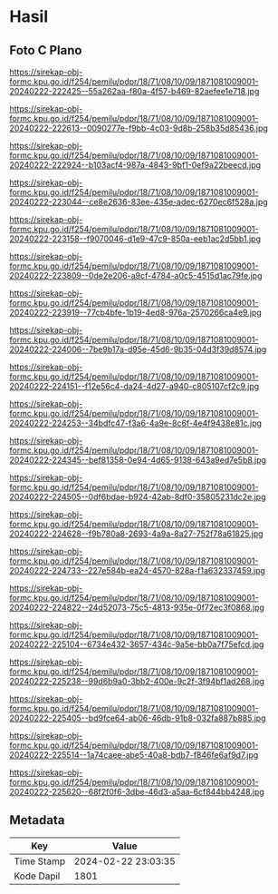 # Hasil

## Foto C Plano

https://sirekap-obj-formc.kpu.go.id/f254/pemilu/pdpr/18/71/08/10/09/1871081009001-20240222-222425--55a262aa-f80a-4f57-b469-82aefee1e718.jpg

https://sirekap-obj-formc.kpu.go.id/f254/pemilu/pdpr/18/71/08/10/09/1871081009001-20240222-222613--0090277e-f9bb-4c03-9d8b-258b35d85436.jpg

https://sirekap-obj-formc.kpu.go.id/f254/pemilu/pdpr/18/71/08/10/09/1871081009001-20240222-222924--b103acf4-987a-4843-9bf1-0ef9a22beecd.jpg

https://sirekap-obj-formc.kpu.go.id/f254/pemilu/pdpr/18/71/08/10/09/1871081009001-20240222-223044--ce8e2636-83ee-435e-adec-6270ec6f528a.jpg

https://sirekap-obj-formc.kpu.go.id/f254/pemilu/pdpr/18/71/08/10/09/1871081009001-20240222-223158--f9070046-d1e9-47c9-850a-eeb1ac2d5bb1.jpg

https://sirekap-obj-formc.kpu.go.id/f254/pemilu/pdpr/18/71/08/10/09/1871081009001-20240222-223809--0de2e206-a9cf-4784-a0c5-4515d1ac79fe.jpg

https://sirekap-obj-formc.kpu.go.id/f254/pemilu/pdpr/18/71/08/10/09/1871081009001-20240222-223919--77cb4bfe-1b19-4ed8-976a-2570266ca4e9.jpg

https://sirekap-obj-formc.kpu.go.id/f254/pemilu/pdpr/18/71/08/10/09/1871081009001-20240222-224006--7be9b17a-d95e-45d6-9b35-04d3f39d8574.jpg

https://sirekap-obj-formc.kpu.go.id/f254/pemilu/pdpr/18/71/08/10/09/1871081009001-20240222-224151--f12e56c4-da24-4d27-a940-c805107cf2c9.jpg

https://sirekap-obj-formc.kpu.go.id/f254/pemilu/pdpr/18/71/08/10/09/1871081009001-20240222-224253--34bdfc47-f3a6-4a9e-8c6f-4e4f9438e81c.jpg

https://sirekap-obj-formc.kpu.go.id/f254/pemilu/pdpr/18/71/08/10/09/1871081009001-20240222-224345--bef81358-0e94-4d65-9138-643a9ed7e5b8.jpg

https://sirekap-obj-formc.kpu.go.id/f254/pemilu/pdpr/18/71/08/10/09/1871081009001-20240222-224505--0df6bdae-b924-42ab-8df0-35805231dc2e.jpg

https://sirekap-obj-formc.kpu.go.id/f254/pemilu/pdpr/18/71/08/10/09/1871081009001-20240222-224628--f9b780a8-2693-4a9a-8a27-752f78a61825.jpg

https://sirekap-obj-formc.kpu.go.id/f254/pemilu/pdpr/18/71/08/10/09/1871081009001-20240222-224733--227e584b-ea24-4570-828a-f1a632337459.jpg

https://sirekap-obj-formc.kpu.go.id/f254/pemilu/pdpr/18/71/08/10/09/1871081009001-20240222-224822--24d52073-75c5-4813-935e-0f72ec3f0868.jpg

https://sirekap-obj-formc.kpu.go.id/f254/pemilu/pdpr/18/71/08/10/09/1871081009001-20240222-225104--6734e432-3657-434c-9a5e-bb0a7f75efcd.jpg

https://sirekap-obj-formc.kpu.go.id/f254/pemilu/pdpr/18/71/08/10/09/1871081009001-20240222-225238--99d6b9a0-3bb2-400e-9c2f-3f94bf1ad268.jpg

https://sirekap-obj-formc.kpu.go.id/f254/pemilu/pdpr/18/71/08/10/09/1871081009001-20240222-225405--bd9fce64-ab06-46db-91b8-032fa887b885.jpg

https://sirekap-obj-formc.kpu.go.id/f254/pemilu/pdpr/18/71/08/10/09/1871081009001-20240222-225514--1a74caee-abe5-40a8-bdb7-f846fe6af9d7.jpg

https://sirekap-obj-formc.kpu.go.id/f254/pemilu/pdpr/18/71/08/10/09/1871081009001-20240222-225620--68f2f0f6-3dbe-46d3-a5aa-6cf844bb4248.jpg


## Metadata

| Key        | Value               |
| ---------- | ------------------- |
| Time Stamp | 2024-02-22 23:03:35 |
| Kode Dapil | 1801                |




